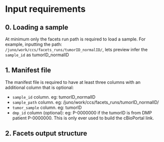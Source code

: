 # Input requirements

## 0. Loading a sample

At minimum only the facets run path is required to load a sample. For example, inputting the path: `/juno/work/ccs/facets_runs/tumorID_normalID/`, lets preview infer the `sample_id` as tumorID\_normalID

## 1. Manifest file

The manifest file is required to have at least three columns with an additional column that is optional:

* `sample_id` column. eg: tumorID\_normalID 
* `sample_path` column. eg: /juno/work/ccs/facets\_runs/tumorID\_normalID/
* `tumor_sample` column. eg: tumorID
* `dmp_id` column \(optional\): eg: P-0000000 if the  tumorID is from DMP patient P-0000000. This is only ever used to build the cBioPortal link.

## 2. Facets output structure



